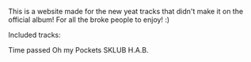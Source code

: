 This is a website made for the new yeat tracks that didn't make it on the official album! For all the broke people to enjoy! :) 

Included tracks:

Time passed
Oh my Pockets
SKLUB
H.A.B.
